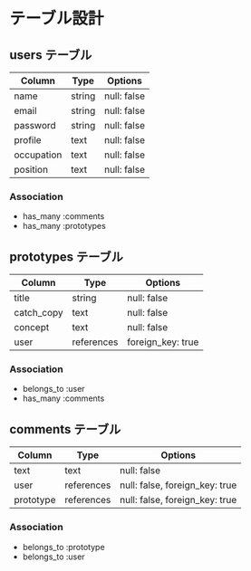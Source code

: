 # テーブル設計

## users テーブル

| Column     | Type   | Options     |
| ---------- | ------ | ----------- |
| name       | string | null: false |
| email      | string | null: false |
| password   | string | null: false |
| profile    | text   | null: false |
| occupation | text   | null: false |
| position   | text   | null: false |

### Association

- has_many :comments
- has_many :prototypes

## prototypes テーブル

| Column     | Type       | Options           |
| ---------- | ---------- | ------------------|
| title      | string     | null: false       |
| catch_copy | text       | null: false       |
| concept    | text       | null: false       |
| user       | references | foreign_key: true |

### Association
- belongs_to :user
- has_many :comments

## comments テーブル

| Column    | Type       | Options                        |
| -------   | ---------- | ------------------------------ |
| text      | text       | null: false                    |           |
| user      | references | null: false, foreign_key: true |
| prototype | references | null: false, foreign_key: true |

### Association

- belongs_to :prototype
- belongs_to :user